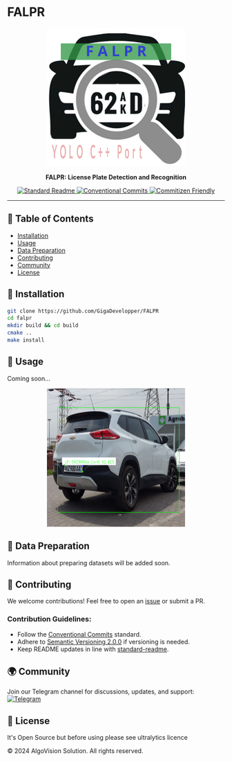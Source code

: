 # FALPR

<p align="center">
  <a href="https://github.com/GigaDevelopper/FALPR">
    <img src="logo.svg" alt="FALPR Logo" width="320" height="320">
  </a>
</p>

<p align="center">
  <strong>FALPR: License Plate Detection and Recognition</strong>
</p>

<p align="center">
  <a href="https://github.com/RichardLitt/standard-readme">
    <img src="https://img.shields.io/badge/standard--readme-OK-green.svg?style=flat-square" alt="Standard Readme">
  </a>
  <a href="https://conventionalcommits.org">
    <img src="https://img.shields.io/badge/Conventional%20Commits-1.0.0-yellow.svg" alt="Conventional Commits">
  </a>
  <a href="http://commitizen.github.io/cz-cli/">
    <img src="https://img.shields.io/badge/commitizen-friendly-brightgreen.svg" alt="Commitizen Friendly">
  </a>
</p>

---

## 📌 Table of Contents

- [Installation](#installation)
- [Usage](#usage)
- [Data Preparation](#data-preparation)
- [Contributing](#contributing)
- [Community](#community)
- [License](#license)

## 🚀 Installation

```bash
git clone https://github.com/GigaDevelopper/FALPR
cd falpr
mkdir build && cd build
cmake ..
make install
```

## 📖 Usage

Coming soon...
<p align="center">
  <a href="https://github.com/GigaDevelopper/FALPR">
    <img src="example.png" alt="FALPR Logo" width="320" height="320">
  </a>
</p>

## 📂 Data Preparation

Information about preparing datasets will be added soon.

## 🤝 Contributing

We welcome contributions! Feel free to open an [issue](https://github.com/zjykzj/LPDet/issues) or submit a PR.

### Contribution Guidelines:
- Follow the [Conventional Commits](https://www.conventionalcommits.org/en/v1.0.0-beta.4/) standard.
- Adhere to [Semantic Versioning 2.0.0](https://semver.org) if versioning is needed.
- Keep README updates in line with [standard-readme](https://github.com/RichardLitt/standard-readme).

## 🌍 Community

Join our Telegram channel for discussions, updates, and support:
[![Telegram](https://img.shields.io/badge/Telegram-Join%20Us-blue)](https://t.me/FALPR_Community)

## 📜 License
It's Open Source but before using please see ultralytics licence

© 2024 AlgoVision Solution. All rights reserved.